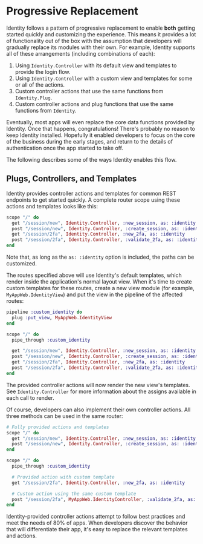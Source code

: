 # Progressive Replacement

Identity follows a pattern of progressive replacement to enable **both** getting started quickly and customizing the experience.
This means it provides a lot of functionality out of the box with the assumption that developers will gradually replace its modules with their own.
For example, Identity supports all of these arrangements (including combinations of each):

1. Using `Identity.Controller` with its default view and templates to provide the login flow.
2. Using `Identity.Controller` with a custom view and templates for some or all of the actions.
3. Custom controller actions that use the same functions from `Identity.Plug`.
4. Custom controller actions and plug functions that use the same functions from `Identity`.

Eventually, most apps will even replace the core data functions provided by Identity.
Once that happens, congratulations! There's probably no reason to keep Identity installed.
Hopefully it enabled developers to focus on the core of the business during the early stages, and return to the details of authentication once the app started to take off.

The following describes some of the ways Identity enables this flow.

## Plugs, Controllers, and Templates

Identity provides controller actions and templates for common REST endpoints to get started quickly.
A complete router scope using these actions and templates looks like this:

```elixir
scope "/" do
  get "/session/new", Identity.Controller, :new_session, as: :identity
  post "/session/new", Identity.Controller, :create_session, as: :identity
  get "/session/2fa", Identity.Controller, :new_2fa, as: :identity
  post "/session/2fa", Identity.Controller, :validate_2fa, as: :identity
end
```

Note that, as long as the `as: :identity` option is included, the paths can be customized.

The routes specified above will use Identity's default templates, which render inside the application's normal layout view.
When it's time to create custom templates for these routes, create a new view module (for example, `MyAppWeb.IdentityView`) and put the view in the pipeline of the affected routes:

```elixir
pipeline :custom_identity do
  plug :put_view, MyAppWeb.IdentityView
end

scope "/" do
  pipe_through :custom_identity

  get "/session/new", Identity.Controller, :new_session, as: :identity
  post "/session/new", Identity.Controller, :create_session, as: :identity
  get "/session/2fa", Identity.Controller, :new_2fa, as: :identity
  post "/session/2fa", Identity.Controller, :validate_2fa, as: :identity
end
```

The provided controller actions will now render the new view's templates.
See `Identity.Controller` for more information about the assigns available in each call to render.

Of course, developers can also implement their own controller actions.
All three methods can be used in the same router:

```elixir
# Fully provided actions and templates
scope "/" do
  get "/session/new", Identity.Controller, :new_session, as: :identity
  post "/session/new", Identity.Controller, :create_session, as: :identity
end

scope "/" do
  pipe_through :custom_identity

  # Provided action with custom template
  get "/session/2fa", Identity.Controller, :new_2fa, as: :identity

  # Custom action using the same custom template
  post "/session/2fa", MyAppWeb.IdentityController, :validate_2fa, as: :identity
end
```

Identity-provided controller actions attempt to follow best practices and meet the needs of 80% of apps.
When developers discover the behavior that will differentiate their app, it's easy to replace the relevant templates and actions.
